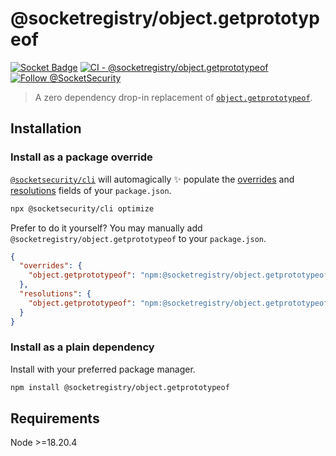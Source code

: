 # @socketregistry/object.getprototypeof

[![Socket Badge](https://socket.dev/api/badge/npm/package/@socketregistry/object.getprototypeof)](https://socket.dev/npm/package/@socketregistry/object.getprototypeof)
[![CI - @socketregistry/object.getprototypeof](https://github.com/SocketDev/socket-registry-js/actions/workflows/test.yml/badge.svg)](https://github.com/SocketDev/socket-registry-js/actions/workflows/test.yml)
[![Follow @SocketSecurity](https://img.shields.io/twitter/follow/SocketSecurity?style=social)](https://twitter.com/SocketSecurity)

> A zero dependency drop-in replacement of
> [`object.getprototypeof`](https://www.npmjs.com/package/object.getprototypeof).

## Installation

### Install as a package override

[`@socketsecurity/cli`](https://www.npmjs.com/package/@socketsecurity/cli) will
automagically :sparkles: populate the
[overrides](https://docs.npmjs.com/cli/v9/configuring-npm/package-json#overrides)
and [resolutions](https://yarnpkg.com/configuration/manifest#resolutions) fields
of your `package.json`.

```sh
npx @socketsecurity/cli optimize
```

Prefer to do it yourself? You may manually add
`@socketregistry/object.getprototypeof` to your `package.json`.

```json
{
  "overrides": {
    "object.getprototypeof": "npm:@socketregistry/object.getprototypeof@^1"
  },
  "resolutions": {
    "object.getprototypeof": "npm:@socketregistry/object.getprototypeof@^1"
  }
}
```

### Install as a plain dependency

Install with your preferred package manager.

```sh
npm install @socketregistry/object.getprototypeof
```

## Requirements

Node &gt;=18.20.4
